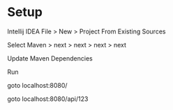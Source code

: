 # Setup
Intellij IDEA
File > New > Project From Existing Sources

Select Maven > next > next > next > next

Update Maven Dependencies

Run

goto localhost:8080/

goto localhost:8080/api/123